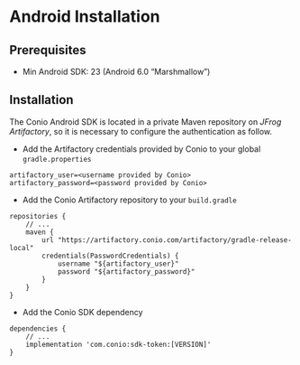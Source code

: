 # Android Installation

## Prerequisites

- Min Android SDK: 23 (Android 6.0 “Marshmallow”)

## Installation

The Conio Android SDK is located in a private Maven repository on *JFrog Artifactory*, so it is necessary to configure the authentication as follow.

- Add the Artifactory credentials provided by Conio to your global `gradle.properties`

```
artifactory_user=<username provided by Conio>
artifactory_password=<password provided by Conio>
```

- Add the Conio Artifactory repository to your `build.gradle`

```
repositories {
	// ...
	maven {
		url "https://artifactory.conio.com/artifactory/gradle-release-local"
		credentials(PasswordCredentials) {
			username "${artifactory_user}"
			password "${artifactory_password}"
		}
	}
}
```

- Add the Conio SDK dependency

```
dependencies {
	// ...
	implementation 'com.conio:sdk-token:[VERSION]'
}
```
